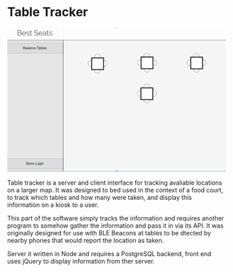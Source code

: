 # Table Tracker
![Screenshot 1](screens/screen1.png)

Table tracker is a server and client interface for tracking avaliable locations on a larger map. It was designed to bed used in the context of a food court, to track which tables and how many were taken, and display this information on a kiosk to a user.

This part of the software simply tracks the information and requires another program to somehow gather the information and pass it in via its API. It was originally designed for use with BLE Beacons at tables to be dtected by nearby phones that would report the location as taken.

Server it written in Node and requires a PostgreSQL backend, front end uses jQuery to display information from ther server.